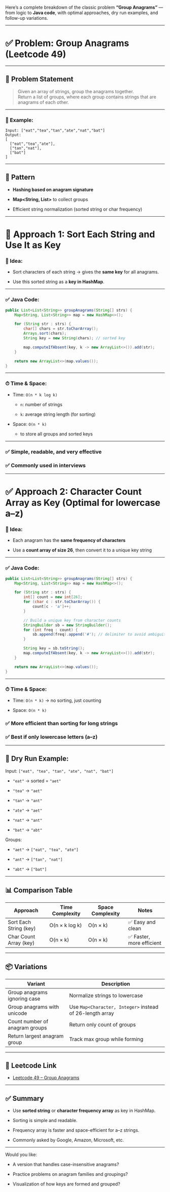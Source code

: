 Here’s a complete breakdown of the classic problem **“Group Anagrams”** — from logic to **Java code**, with optimal approaches, dry run examples, and follow-up variations.

---

# ✅ Problem: Group Anagrams (Leetcode 49)

---

## 🔹 Problem Statement

> Given an array of strings, group the anagrams together.  
> Return a list of groups, where each group contains strings that are anagrams of each other.

---

### 🔸 Example:

```text
Input: ["eat","tea","tan","ate","nat","bat"]
Output:
[
  ["eat","tea","ate"],
  ["tan","nat"],
  ["bat"]
]
```

---

## 🔁 Pattern

- **Hashing based on anagram signature**
    
- **Map<String, List>** to collect groups
    
- Efficient string normalization (sorted string or char frequency)
    

---

# 🔻 Approach 1: Sort Each String and Use It as Key

### 🔸 Idea:

- Sort characters of each string → gives the **same key** for all anagrams.
    
- Use this sorted string as a **key in HashMap**.
    

---

### ✅ Java Code:

```java
public List<List<String>> groupAnagrams(String[] strs) {
    Map<String, List<String>> map = new HashMap<>();

    for (String str : strs) {
        char[] chars = str.toCharArray();
        Arrays.sort(chars);
        String key = new String(chars); // sorted key

        map.computeIfAbsent(key, k -> new ArrayList<>()).add(str);
    }

    return new ArrayList<>(map.values());
}
```

---

### ⏱ Time & Space:

- Time: `O(n * k log k)`
    
    - `n`: number of strings
        
    - `k`: average string length (for sorting)
        
- Space: `O(n * k)`
    
    - to store all groups and sorted keys
        

---

### ✅ Simple, readable, and very effective

### ✅ Commonly used in interviews

---

# ✅ Approach 2: Character Count Array as Key (Optimal for lowercase a–z)

### 🔸 Idea:

- Each anagram has the **same frequency of characters**
    
- Use a **count array of size 26**, then convert it to a unique key string
    

---

### ✅ Java Code:

```java
public List<List<String>> groupAnagrams(String[] strs) {
    Map<String, List<String>> map = new HashMap<>();

    for (String str : strs) {
        int[] count = new int[26];
        for (char c : str.toCharArray()) {
            count[c - 'a']++;
        }

        // Build a unique key from character counts
        StringBuilder sb = new StringBuilder();
        for (int freq : count) {
            sb.append(freq).append('#'); // delimiter to avoid ambiguity
        }

        String key = sb.toString();
        map.computeIfAbsent(key, k -> new ArrayList<>()).add(str);
    }

    return new ArrayList<>(map.values());
}
```

---

### ⏱ Time & Space:

- Time: `O(n * k)` → no sorting, just counting
    
- Space: `O(n * k)`
    

### ✅ More efficient than sorting for long strings

### ✅ Best if only lowercase letters (a–z)

---

## 🔁 Dry Run Example:

Input: `["eat", "tea", "tan", "ate", "nat", "bat"]`

- `"eat"` → sorted = `"aet"`
    
- `"tea"` → `"aet"`
    
- `"tan"` → `"ant"`
    
- `"ate"` → `"aet"`
    
- `"nat"` → `"ant"`
    
- `"bat"` → `"abt"`
    

Groups:

- `"aet"` → `["eat", "tea", "ate"]`
    
- `"ant"` → `["tan", "nat"]`
    
- `"abt"` → `["bat"]`
    

---

## 📊 Comparison Table

|Approach|Time Complexity|Space Complexity|Notes|
|---|---|---|---|
|Sort Each String (key)|O(n × k log k)|O(n × k)|✅ Easy and clean|
|Char Count Array (key)|O(n × k)|O(n × k)|✅ Faster, more efficient|

---

## 📦 Variations

|Variant|Description|
|---|---|
|Group anagrams ignoring case|Normalize strings to lowercase|
|Group anagrams with unicode|Use `Map<Character, Integer>` instead of 26-length array|
|Count number of anagram groups|Return only count of groups|
|Return largest anagram group|Track max group while forming|

---

## 🔗 Leetcode Link

- [Leetcode 49 – Group Anagrams](https://leetcode.com/problems/group-anagrams/)
    

---

## ✅ Summary

- Use **sorted string** or **character frequency array** as key in HashMap.
    
- Sorting is simple and readable.
    
- Frequency array is faster and space-efficient for a–z strings.
    
- Commonly asked by Google, Amazon, Microsoft, etc.
    

---

Would you like:

- A version that handles case-insensitive anagrams?
    
- Practice problems on anagram families and groupings?
    
- Visualization of how keys are formed and grouped?